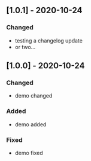## [1.0.1] - 2020-10-24
### Changed
- testing a changelog update
- or two...

## [1.0.0] - 2020-10-24
### Changed
- demo changed

### Added
- demo added

### Fixed
- demo fixed